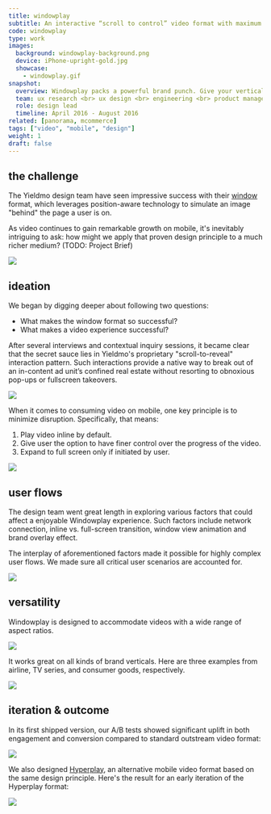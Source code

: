 ```yaml
---
title: windowplay
subtitle: An interactive “scroll to control” video format with maximum brand exposure.
code: windowplay
type: work
images:
  background: windowplay-background.png
  device: iPhone-upright-gold.jpg
  showcase: 
    - windowplay.gif
snapshot:
  overview: Windowplay packs a powerful brand punch. Give your vertical, horizontal, or square video assets the added bonus of complementary brand imagery and CTA overlay. The surrounding brand imagery is revealed bit by bit as customers scroll the page, creating the simulation of an image "behind" the page. This eye-catching effect increases engagement with advertising campaign, making sure the brand leaves a lasting impression.
  team: ux research <br> ux design <br> engineering <br> product management <br> a/b testing
  role: design lead
  timeline: April 2016 - August 2016
related: [panorama, mcommerce]
tags: ["video", "mobile", "design"]
weight: 1
draft: false
---
```


## the challenge

The Yieldmo design team have seen impressive success with their [window](https://formats.yieldmo.com/#/demo/window) format, which leverages position-aware technology to simulate an image "behind" the page a user is on. 

As video continues to gain remarkable growth on mobile, it's inevitably intriguing to ask: how might we apply that proven design principle to a much richer medium? (TODO: Project Brief)

<div><img src="/work/windowplay/components.jpg"></div>

## ideation

We began by digging deeper about following two questions: 

* What makes the window format so successful? 
* What makes a video experience successful?

After several interviews and contextual inquiry sessions, it became clear that the secret sauce lies in Yieldmo's proprietary "scroll-to-reveal" interaction pattern. Such interactions provide a native way to break out of an in-content ad unit’s confined real estate without resorting to obnoxious pop-ups or fullscreen takeovers.

<div><img src="/work/windowplay/x-ray-sequence.jpg"></div>

When it comes to consuming video on mobile, one key principle is to minimize disruption. Specifically, that means:

1. Play video inline by default. 
2. Give user the option to have finer control over the progress of the video.
3. Expand to full screen only if initiated by user.

<div><img src="/work/windowplay/mobile-video-ux.png"></div>

## user flows

The design team went great length in exploring various factors that could affect a enjoyable Windowplay experience. Such factors include network connection, inline vs. full-screen transition, window view animation and brand overlay effect. 

The interplay of aforementioned factors made it possible for highly complex user flows. We made sure all critical user scenarios are accounted for.

<div><img src="/work/windowplay/user-flows.jpg"></div>

## versatility

Windowplay is designed to accommodate videos with a wide range of aspect ratios. 

<div><img src="/work/windowplay/anatomy.jpg"></div>

It works great on all kinds of brand verticals. Here are three examples from airline, TV series, and consumer goods, respectively.

<div><img src="/work/windowplay/brands.png"></div>

## iteration & outcome

In its first shipped version, our A/B tests showed significant uplift in both engagement and conversion compared to standard outstream video format:

<div><img src="/work/windowplay/windowplay-outcome.png"></div>

We also designed [Hyperplay](https://formats.yieldmo.com/#/demo/hyperplay), an alternative mobile video format based on the same design principle. Here's the result for an early iteration of the Hyperplay format:

<div><img src="/work/windowplay/hyperplay-outcome.png"></div>
